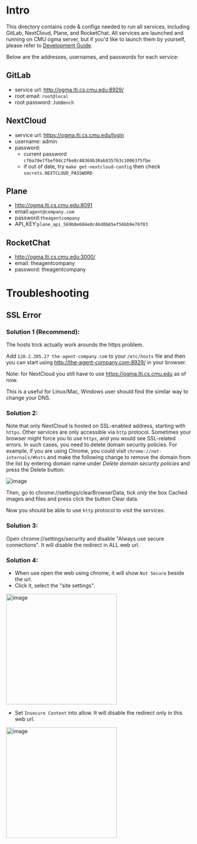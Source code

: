 # Intro

This directory contains code & configs needed to run all services,
including GitLab, NextCloud, Plane, and RocketChat. All services
are launched and running on CMU ogma server, but if you'd like
to launch them by yourself, please refer to [Development Guide](https://github.com/neulab/TheAgentCompany/blob/main/DEVELOPMENT.md).

Below are the addresses, usernames, and passwords for each service:

## GitLab
* service url: http://ogma.lti.cs.cmu.edu:8929/
* root email: `root@local`
* root password: `JobBench`

## NextCloud
* service url: https://ogma.lti.cs.cmu.edu/login
* username: admin
* password: 
    * current password `cf6a70e7fbef0dc2f6e8c48369b30ab8357b3c10063f5fbe`
    * if out of date, try `make get-nextcloud-config` then check `secrets.NEXTCLOUD_PASSWORD`

## Plane
* http://ogma.lti.cs.cmu.edu:8091
* email:`agent@company.com`
* password:`theagentcompany`
* API_KEY:`plane_api_569b8e604e0c46d0b65ef56bb9e76f03`

## RocketChat
* http://ogma.lti.cs.cmu.edu:3000/
* email: theagentcompany
* password: theagentcompany

# Troubleshooting

## SSL Error

### Solution 1 (Recommend):
The hosts trick actually work arounds the https problem.

Add `128.2.205.27 the-agent-company.com` to your `/etc/hosts` file and then you can start using http://the-agent-company.com:8929/ in your browser.

Note: for NextCloud you still have to use https://ogma.lti.cs.cmu.edu as of now.

This is a useful for Linux/Mac, Windows user should find the similar way to change your DNS.

### Solution 2:

Note that only NextCloud is hosted on SSL-enabled address, starting with `https`.
Other services are only accessible via `http` protocol. Sometimes your browser
might force you to use `https`, and you would see SSL-related errors. 
In such cases,
you need to delete domain security policies. For example, if you are using Chrome,
you could visit `chrome://net-internals/#hsts` and make the following change to remove the domain from the list by entering domain name under *Delete domain security policies* and press the Delete button:

![image](https://github.com/user-attachments/assets/a8657d53-313e-4b02-ac26-b551273f9277)

Then, go to chrome://settings/clearBrowserData, tick *only* the box Cached images and files and press click the button Clear data.


Now you should be able to use `http` protocol to visit the services.

### Solution 3:
Open chrome://settings/security and disable "Always use secure connections". It will disable the redirect in ALL web url.

### Solution 4:
* When use open the web using chrome, it will show `Not Secure` beside the url. 
* Click it, select the "site settings". 


<img src="https://github.com/user-attachments/assets/24452c97-f16d-444b-9b24-3bb733622a24" width="300" alt="image">



* Set `Insecure Content` into allow. It will disable the redirect only in this web url.

<img src="https://github.com/user-attachments/assets/e552b6ff-b2c5-408a-930a-8afef3927940" width="300" alt="image">
